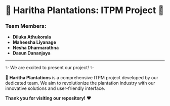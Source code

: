 # 🌿 Haritha Plantations: ITPM Project 🌿

### Team Members:

- **Diluka Athukorala**
- **Maheesha Liyanage**
- **Nesha Dharmarathna**
- **Dasun Dananjaya**

---


✨ We are excited to present our project! ✨


🚀 **Haritha Plantations** is a comprehensive ITPM project developed by our dedicated team. We aim to revolutionize the plantation industry with our innovative solutions and user-friendly interface.



**Thank you for visiting our repository!** ❤️
